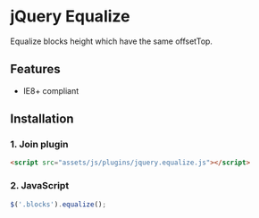 # jQuery Equalize

Equalize blocks height which have the same offsetTop.


## Features

* IE8+ compliant


## Installation

### 1. Join plugin

```html
<script src="assets/js/plugins/jquery.equalize.js"></script>
```

### 2. JavaScript

```js
$('.blocks').equalize();
```
